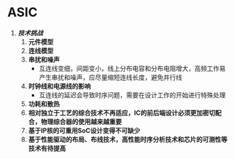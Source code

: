 # ASIC

1. ***技术挑战***
   1. **元件模型**
   2. **连线模型**
   3. **串扰和噪声**
      * 互连线变细，间距变小，线上分布电容和分布电阻增大，高频工作易产生串扰和噪声，应尽量缩短连线长度，避免并行线
   4. **时钟线和电源线的影响**
      * 互连线的延迟会导致时序问题，需要在设计工作的开始进行特殊处理
   5. **功耗和散热**
   6. **相对独立于工艺的综合技术不再适应，IC的前后端设计必须更加密切配合，物理综合器的使用越来越重要**
   7. **基于IP核的可重用SoC设计变得不可缺少**
   8. **基于性能驱动的布局、布线技术，高性能时序分析技术和芯片的可测性等技术有待提高**